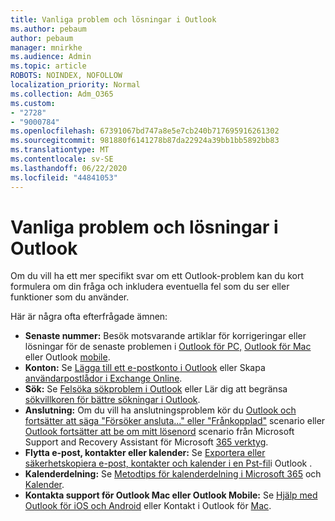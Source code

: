 ```yaml
---
title: Vanliga problem och lösningar i Outlook
ms.author: pebaum
author: pebaum
manager: mnirkhe
ms.audience: Admin
ms.topic: article
ROBOTS: NOINDEX, NOFOLLOW
localization_priority: Normal
ms.collection: Adm_O365
ms.custom:
- "2728"
- "9000784"
ms.openlocfilehash: 67391067bd747a8e5e7cb240b717695916261302
ms.sourcegitcommit: 981880f6141278b87da22924a39bb1bb5892bb83
ms.translationtype: MT
ms.contentlocale: sv-SE
ms.lasthandoff: 06/22/2020
ms.locfileid: "44841053"
---
```

# <a name="outlook-common-issues-and-resolutions"></a>Vanliga problem och lösningar i Outlook

Om du vill ha ett mer specifikt svar om ett Outlook-problem kan du kort formulera om din fråga och inkludera eventuella fel som du ser eller funktioner som du använder.

Här är några ofta efterfrågade ämnen:

- **Senaste nummer:**  Besök motsvarande artiklar för korrigeringar eller lösningar för de senaste problemen i [Outlook för PC,](https://support.office.com/article/ecf61305-f84f-4e13-bb73-95a214ac1230) [Outlook för Mac](https://support.office.com/article/54afa5e3-db38-422a-9d94-3b55330ded8e) eller Outlook [mobile](https://support.office.com/article/a264ef01-9c88-48fb-9285-7017e4f31f02).
- **Konton:**  Se [Lägga till ett e-postkonto i Outlook](https://support.office.com/article/6e27792a-9267-4aa4-8bb6-c84ef146101b) eller Skapa [användarpostlådor i Exchange Online](https://docs.microsoft.com/Exchange/recipients-in-exchange-online/create-user-mailboxes).
- **Sök:**  Se [Felsöka sökproblem i Outlook](https://support.office.com/article/2556b11f-f4d8-46be-b0a7-de33a3f4f066) eller Lär dig att begränsa [sökvillkoren för bättre sökningar i Outlook](https://support.office.com/article/D824D1E9-A255-4C8A-8553-276FB895A8DA).
- **Anslutning:**  Om du vill ha anslutningsproblem kör du [Outlook och fortsätter att säga "Försöker ansluta..." eller "Frånkopplad"](https://aka.ms/SaRA-OutlookDisconnect) scenario eller [Outlook fortsätter att be om mitt lösenord](https://aka.ms/SaRA-OutlookPwdPrompt) scenario från Microsoft Support and Recovery Assistant för Microsoft [365 verktyg](https://diagnostics.outlook.com/#/).
- **Flytta e-post, kontakter eller kalender:**  Se [Exportera eller säkerhetskopiera e-post, kontakter och kalender i en Pst-fil](https://support.office.com/article/14252b52-3075-4e9b-be4e-ff9ef1068f91)i Outlook .
- **Kalenderdelning:**  Se [Metodtips för kalenderdelning i Microsoft 365](https://support.office.com/article/b576ecc3-0945-4d75-85f1-5efafb8a37b4) och [Kalender](https://support.office.com/article/D93F72D3-2361-4E0D-8D6A-5C4939C17F39).
- **Kontakta support för Outlook Mac eller Outlook Mobile:**  Se [Hjälp med Outlook för iOS och Android](https://support.office.com/article/218a22d1-9fa5-4889-b689-de1c63493243) eller Kontakt i Outlook för [Mac](https://support.office.com/article/d0410177-8e65-4487-93f7-206a3a3d71a8).
